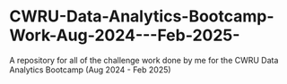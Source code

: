 # CWRU-Data-Analytics-Bootcamp-Work-Aug-2024---Feb-2025-
A repository for all of the challenge work done by me for the CWRU Data Analytics Bootcamp (Aug 2024 - Feb 2025)

